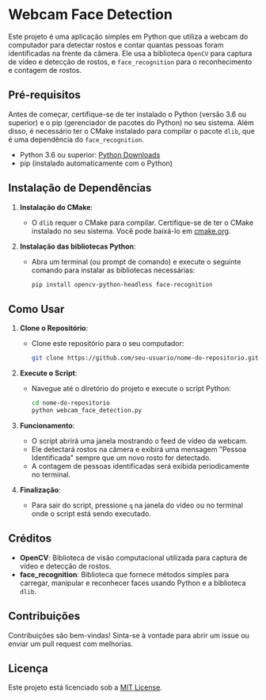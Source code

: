 # Webcam Face Detection

Este projeto é uma aplicação simples em Python que utiliza a webcam do computador para detectar rostos e contar quantas pessoas foram identificadas na frente da câmera. Ele usa a biblioteca `OpenCV` para captura de vídeo e detecção de rostos, e `face_recognition` para o reconhecimento e contagem de rostos.

## Pré-requisitos

Antes de começar, certifique-se de ter instalado o Python (versão 3.6 ou superior) e o pip (gerenciador de pacotes do Python) no seu sistema. Além disso, é necessário ter o CMake instalado para compilar o pacote `dlib`, que é uma dependência do `face_recognition`.

- Python 3.6 ou superior: [Python Downloads](https://www.python.org/downloads/)
- pip (instalado automaticamente com o Python)

## Instalação de Dependências

1. **Instalação do CMake**:
   - O `dlib` requer o CMake para compilar. Certifique-se de ter o CMake instalado no seu sistema. Você pode baixá-lo em [cmake.org](https://cmake.org/download/).

2. **Instalação das bibliotecas Python**:
   - Abra um terminal (ou prompt de comando) e execute o seguinte comando para instalar as bibliotecas necessárias:

     ```bash
     pip install opencv-python-headless face-recognition
     ```

## Como Usar

1. **Clone o Repositório**:
   - Clone este repositório para o seu computador:

     ```bash
     git clone https://github.com/seu-usuario/nome-do-repositorio.git
     ```

2. **Execute o Script**:
   - Navegue até o diretório do projeto e execute o script Python:

     ```bash
     cd nome-do-repositorio
     python webcam_face_detection.py
     ```

3. **Funcionamento**:
   - O script abrirá uma janela mostrando o feed de vídeo da webcam.
   - Ele detectará rostos na câmera e exibirá uma mensagem "Pessoa Identificada" sempre que um novo rosto for detectado.
   - A contagem de pessoas identificadas será exibida periodicamente no terminal.

4. **Finalização**:
   - Para sair do script, pressione `q` na janela do vídeo ou no terminal onde o script está sendo executado.

## Créditos

- **OpenCV**: Biblioteca de visão computacional utilizada para captura de vídeo e detecção de rostos.
- **face_recognition**: Biblioteca que fornece métodos simples para carregar, manipular e reconhecer faces usando Python e a biblioteca `dlib`.

## Contribuições

Contribuições são bem-vindas! Sinta-se à vontade para abrir um issue ou enviar um pull request com melhorias.

## Licença

Este projeto está licenciado sob a [MIT License](LICENSE).
